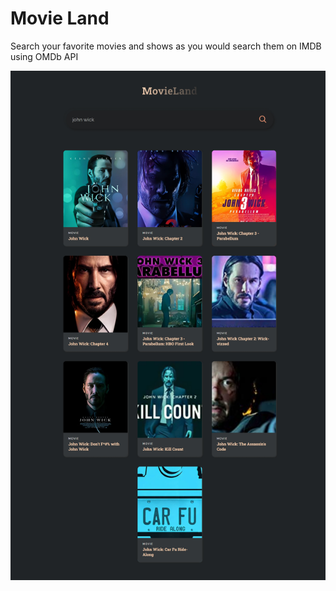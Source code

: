# Movie Land

Search your favorite movies and shows as you would search them on IMDB using OMDb API

![Movie Land](./src/assets/screenshot-desktop.png)
